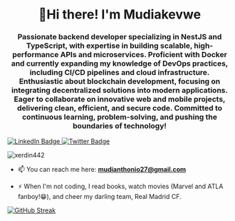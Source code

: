 <h1 align="center">🤩Hi there! I'm Mudiakevwe</h1>
<h3 align="center">Passionate backend developer specializing in NestJS and TypeScript, with expertise in building scalable, high-performance APIs and microservices. Proficient with Docker and currently expanding my knowledge of DevOps practices, including CI/CD pipelines and cloud infrastructure. Enthusiastic about blockchain development, focusing on integrating decentralized solutions into modern applications. Eager to collaborate on innovative web and mobile projects, delivering clean, efficient, and secure code. Committed to continuous learning, problem-solving, and pushing the boundaries of technology!</h3>

<div id="badges">
  <!-- Corrected LinkedIn URL -->
  <a href="https://linkedin.com/in/mudiakevwe%20ovwurhughen" target="_blank" rel="noopener noreferrer">
    <img src="https://img.shields.io/badge/LinkedIn-blue?style=for-the-badge&logo=linkedin&logoColor=white" alt="LinkedIn Badge"/>
  </a>
  <a href="https://twitter.com/xerdin_442" target="_blank" rel="noopener noreferrer">
    <img src="https://img.shields.io/badge/Twitter-blue?style=for-the-badge&logo=twitter&logoColor=white" alt="Twitter Badge"/>
  </a>
  <p align="left"> 
    <img src="https://komarev.com/ghpvc/?username=xerdin442&label=Profile%20views&color=0e75b6&style=flat" alt="xerdin442" />
  </p>
</div>

- 📫 You can reach me here: **mudianthonio27@gmail.com**

- ⚡ When I'm not coding, I read books, watch movies (Marvel and ATLA fanboy!😁), and cheer my darling team, Real Madrid CF.

[![GitHub Streak](https://github-readme-streak-stats.herokuapp.com?user=xerdin442&theme=github-dark-blue&border_radius=10)](https://git.io/streak-stats)
